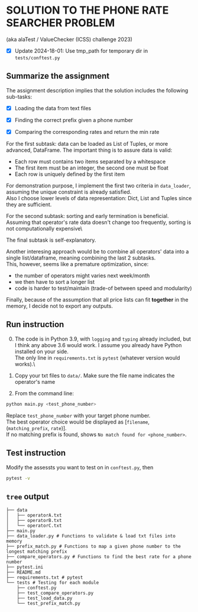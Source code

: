 # SOLUTION TO THE PHONE RATE SEARCHER PROBLEM

(aka alaTest / ValueChecker (ICSS) challenge 2023)

- [x] Update 2024-18-01: Use tmp_path for temporary dir in `tests/conftest.py`

## Summarize the assignment

The assignment description implies that the solution includes the following sub-tasks:
- [x] Loading the data from text files
- [x] Finding the correct prefix given a phone number
- [x] Comparing the corresponding rates and return the min rate


For the first subtask: data can be loaded as List of Tuples, or more advanced, DataFrame. The important thing is to assure data is valid:
- Each row must contains two items separated by a whitespace
- The first item must be an integer, the second one must be float
- Each row is uniquely defined by the first item 

For demonstration purpose, I implement the first two criteria in `data_loader`, assuming the unique constraint is already satisfied.\
Also I choose lower levels of data representation: Dict, List and Tuples since they are sufficient.

For the second subtask: sorting and early termination is beneficial. \
Assuming that operator's rate data doesn't change too frequently, sorting is not computationally expensive\

The final subtask is self-explanatory.

Another interesing approach would be to combine all operators' data into a single list/dataframe, meaning combining the last 2 subtasks.\
This, however, seems like a premature optimization, since:
- the number of operators might varies next week/month
- we then have to sort a longer list
- code is harder to test/maintain (trade-of between speed and modularity)

Finally, because of the assumption that all price lists can fit **together** in the memory, I decide not to export any outputs.

## Run instruction

0. The code is in Python 3.9, with `logging` and `typing` already included, but I think any above 3.6 would work. I assume you already have Python installed on your side.\
The only line in `requirements.txt` is `pytest` (whatever version would works).\

1. Copy your txt files to `data/`. Make sure the file name indicates the operator's name

2. From the command line: 
```bash
python main.py <test_phone_number>
```
Replace `test_phone_number` with your target phone number.\
The best operator choice would be displayed as [`filename`, (`matching_prefix`, `rate`)].\
If no matching prefix is found, shows `No match found for <phone_number>`.

## Test instruction

Modify the assessts you want to test on in `conftest.py`, then

```bash
pytest -v
```

## `tree` output

```
├── data
│   ├── operatorA.txt
│   ├── operatorB.txt
│   └── operatorC.txt
├── main.py
├── data_loader.py # Functions to validate & load txt files into memory
├── prefix_match.py # Functions to map a given phone number to the longest matching prefix
├── compare_operators.py # Functions to find the best rate for a phone number
├── pytest.ini
├── README.md
├── requirements.txt # pytest
└── tests # Testing for each module
    ├── conftest.py
    ├── test_compare_operators.py
    ├── test_load_data.py
    └── test_prefix_match.py

```

